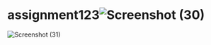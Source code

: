 # assignment123![Screenshot (30)](https://user-images.githubusercontent.com/113255348/221761390-524f5986-95b8-480e-a9a8-f792461edad4.png)
![Screenshot (31)](https://user-images.githubusercontent.com/113255348/221761398-aea83d34-f816-4e53-a491-cf10f9db241b.png)
